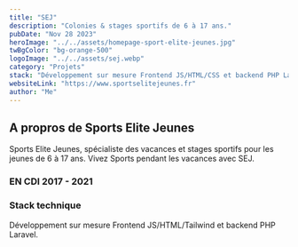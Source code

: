 ```yaml
---
title: "SEJ"
description: "Colonies & stages sportifs de 6 à 17 ans."
pubDate: "Nov 28 2023"
heroImage: "../../assets/homepage-sport-elite-jeunes.jpg"
twBgColor: "bg-orange-500"
logoImage: "../../assets/sej.webp"
category: "Projets"
stack: "Développement sur mesure Frontend JS/HTML/CSS et backend PHP Laravel."
websiteLink: "https://www.sportselitejeunes.fr"
author: "Me"
---
```


## A propros de Sports Elite Jeunes

Sports Elite Jeunes, spécialiste des vacances et stages sportifs pour les jeunes de 6 à 17 ans. Vivez Sports pendant les vacances avec SEJ.

### EN CDI 2017 - 2021

### Stack technique

Développement sur mesure Frontend JS/HTML/Tailwind et backend PHP Laravel.
